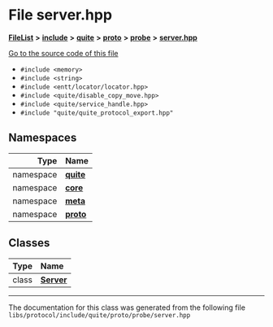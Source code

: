 

# File server.hpp



[**FileList**](files.md) **>** [**include**](dir_5926395dd2a1a1e5a7c03e8f9928f69e.md) **>** [**quite**](dir_69811da4b5ffa6c48780c3c2aaa473c8.md) **>** [**proto**](dir_e84ba8046b88057ef61cdc53860835dc.md) **>** [**probe**](dir_b0223a4951d67b698dfb269e1d467abc.md) **>** [**server.hpp**](protocol_2include_2quite_2proto_2probe_2server_8hpp.md)

[Go to the source code of this file](protocol_2include_2quite_2proto_2probe_2server_8hpp_source.md)



* `#include <memory>`
* `#include <string>`
* `#include <entt/locator/locator.hpp>`
* `#include <quite/disable_copy_move.hpp>`
* `#include <quite/service_handle.hpp>`
* `#include "quite/quite_protocol_export.hpp"`













## Namespaces

| Type | Name |
| ---: | :--- |
| namespace | [**quite**](namespacequite.md) <br> |
| namespace | [**core**](namespacequite_1_1core.md) <br> |
| namespace | [**meta**](namespacequite_1_1meta.md) <br> |
| namespace | [**proto**](namespacequite_1_1proto.md) <br> |


## Classes

| Type | Name |
| ---: | :--- |
| class | [**Server**](classquite_1_1proto_1_1Server.md) <br> |



















































------------------------------
The documentation for this class was generated from the following file `libs/protocol/include/quite/proto/probe/server.hpp`

